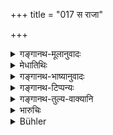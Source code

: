 +++
title = "017 स राजा"

+++

<details><summary>गङ्गानथ-मूलानुवादः</summary>

That punishment is the ‘King’, the ‘Man’; that is the ‘Leader’ and the ‘Ruler’ and that has been declared to be the ‘surety’ for the Law of the Four Stages.—(17)
</details>

<details><summary>मेधातिथिः</summary>

**स** एव वस्तुतो **राजा** । तस्मिन् सति राजशक्तिः । **स** एव **पुरुषः** । येन बलीयसो ऽपि पुरुषान् स्त्रीवन् न्यक्कृत्य वशीकरोति । **स** **नेता** । कार्याणि तेन नीयन्ते । **शासिता** । शासनं राजाज्ञा, तस्याः शासनीभावः दण्डे सति । धर्मतः कर्तृत्वम् औपचारिकम् । **चतुर्णाम् आश्रमाणां** यो धर्मस् तत्र **स** **प्रतिभूर्** इव । यथा प्रतिभूश् चलितुं न ददाति, तद्वद् दण्डो ऽपि ॥ ७.१७ ॥
</details>

<details><summary>गङ्गानथ-भाष्यानुवादः</summary>

That in reality is ‘*King*’;—as it is by reason of Punishment that the King’s power holds.

That is the ‘*Man*’;—since it disregards even powerful men and brings them under its power.

That is the ‘*Leader*’;—all business is led, managed, by it.

‘*Ruler*’—‘Ruling’ consists in the King’s commands; and these latter are capable of controlling men only when there is Punishment; and it is in this sense that the actual act of *ruling* has been figuratively attributed to it.

It is like ‘*surety*’ of ‘*the Law of the Four Stages*’;—*i.e*., Punishment does not allow men to swerve from their duty in the same manner as the surety does not allow the party to deviate from the stipulated conditions.—(17)
</details>

<details><summary>गङ्गानथ-टिप्पन्यः</summary>

This verse is quoted in *Vivādaratnākara* (p. 646), which adds the
following notes:—*Rājā*, so called because of his *giving satisfaction*
(*rañjanāt*),—*puruṣaḥ*, ‘equal to the Supreme Being’, residing in the
hearts of the people;—he is the *netā*, the ‘leader’, the propagator of
*Dharma*.

It is quoted in *Vīramitrodaya* (Rājanīti, p. 292);—and in
*Vivādacintāmaṇi* (p. 261), which has the following notes:—*Rājā*, so
called because he keeps the people contented
(*prajārañjanāt*),—*puruṣaḥ*, the Supreme Person, because he abides in
the heart (*puri shete*) of the people,—*netā*,— ruler,
master,—‘*śāsitā*’, the propagator of proper righteousness.
</details>

<details><summary>गङ्गानथ-तुल्य-वाक्यानि</summary>

**(verses 7.17-18)  
**

*Matsyapurāṇa* (Vīramitrodaya-Rājanīti, p. 286).—‘Punishment governs all
creatures; punishment alone protects them; punishment lies awake while
all are asleep; the wise regard punishment as Law itself.’

*Mahābhārata* (Do., p. 287).—‘It is punishment that protects Dharma, and
also property; it is punishment that protects pleasure; hence is
punishment called the *Triad*; by punishment is grain protected, as also
wealth.’
</details>

<details><summary>भारुचिः</summary>

**दण्ड** एव **राजा**, तन्निमित्तत्वाद् राजत्वस्य ।  
स एव **पुरुषः**,  
येन बलीयसो ऽपि पुरुषान् स्त्रीवन् न्यक्-कृत्वा वशम् आनयति ।  
स नेता यस्मात् तद्भयाद् एव कार्याणि सम्याङ् नीयन्ते ।  
स एव **शासिता** येन तदपेक्षयैव वासना शासनीभवति । स एव **पतिभूर्** वर्णाश्रमव्यतिक्रमे प्रतिभूर् इव प्रतिभूः ॥ ७.१७ ॥

_यतश् चैवम् अतः-_
</details>

<details><summary>Bühler</summary>

017	Punishment is (in reality) the king (and) the male, that the manager of affairs, that the ruler, and that is called the surety for the four orders' obedience to the law.
</details>
